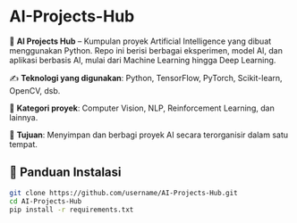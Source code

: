 # AI-Projects-Hub
🚀 **AI Projects Hub** – Kumpulan proyek Artificial Intelligence yang dibuat menggunakan Python. Repo ini berisi berbagai eksperimen, model AI, dan aplikasi berbasis AI, mulai dari Machine Learning hingga Deep Learning.

✍️ **Teknologi yang digunakan**: Python, TensorFlow, PyTorch, Scikit-learn, OpenCV, dsb.

🔬 **Kategori proyek**: Computer Vision, NLP, Reinforcement Learning, dan lainnya.

🎯 **Tujuan**: Menyimpan dan berbagi proyek AI secara terorganisir dalam satu tempat.

## 📖 Panduan Instalasi
```bash
git clone https://github.com/username/AI-Projects-Hub.git
cd AI-Projects-Hub
pip install -r requirements.txt
```
